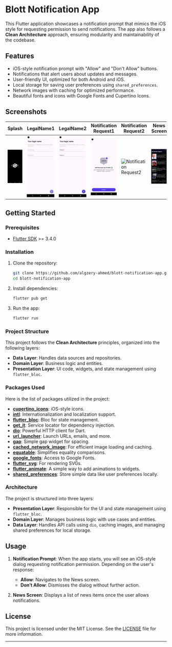 # Blott Notification App

This Flutter application showcases a notification prompt that mimics the iOS style for requesting permission to send notifications. The app also follows a **Clean Architecture** approach, ensuring modularity and maintainability of the codebase.

## Features

- iOS-style notification prompt with "Allow" and "Don't Allow" buttons.
- Notifications that alert users about updates and messages.
- User-friendly UI, optimized for both Android and iOS.
- Local storage for saving user preferences using `shared_preferences`.
- Network images with caching for optimized performance.
- Beautiful fonts and icons with Google Fonts and Cupertino Icons.

## Screenshots

| Splash | LegalName1 | LegalName2 | Notification Request1 | Notification Request2 | News Screen |
|--------|------------|------------|-----------------------|-----------------------|-------------|
| ![Splash](screenshots/1.png) | ![LegalName1](screenshots/2.png) | ![LegalName2](screenshots/3.png) | ![Notification Request1](screenshots/4.png) | ![Notification Request2](screenshots/5) | ![Blott Screen](screenshots/6.png) |


## Getting Started

### Prerequisites

- [Flutter SDK](https://flutter.dev/docs/get-started/install) >= 3.4.0

### Installation

1. Clone the repository:

    ```bash
    git clone https://github.com/algzery-ahmed/blott-notification-app.git
    cd blott-notification-app
    ```

2. Install dependencies:

    ```bash
    flutter pub get
    ```

3. Run the app:

    ```bash
    flutter run
    ```

### Project Structure

This project follows the **Clean Architecture** principles, organized into the following layers:

- **Data Layer**: Handles data sources and repositories.
- **Domain Layer**: Business logic and entities.
- **Presentation Layer**: UI code, widgets, and state management using `flutter_bloc`.

### Packages Used

Here is the list of packages utilized in the project:

- **[cupertino_icons](https://pub.dev/packages/cupertino_icons)**: iOS-style icons.
- **[intl](https://pub.dev/packages/intl)**: Internationalization and localization support.
- **[flutter_bloc](https://pub.dev/packages/flutter_bloc)**: Bloc for state management.
- **[get_it](https://pub.dev/packages/get_it)**: Service locator for dependency injection.
- **[dio](https://pub.dev/packages/dio)**: Powerful HTTP client for Dart.
- **[url_launcher](https://pub.dev/packages/url_launcher)**: Launch URLs, emails, and more.
- **[gap](https://pub.dev/packages/gap)**: Simple gap widget for spacing.
- **[cached_network_image](https://pub.dev/packages/cached_network_image)**: For efficient image loading and caching.
- **[equatable](https://pub.dev/packages/equatable)**: Simplifies equality comparisons.
- **[google_fonts](https://pub.dev/packages/google_fonts)**: Access to Google Fonts.
- **[flutter_svg](https://pub.dev/packages/flutter_svg)**: For rendering SVGs.
- **[flutter_animate](https://pub.dev/packages/flutter_animate)**: A simple way to add animations to widgets.
- **[shared_preferences](https://pub.dev/packages/shared_preferences)**: Store simple data like user preferences locally.

### Architecture

The project is structured into three layers:

- **Presentation Layer**: Responsible for the UI and state management using `flutter_bloc`.
- **Domain Layer**: Manages business logic with use cases and entities.
- **Data Layer**: Handles API calls using `dio`, caching images, and managing shared preferences for local storage.

## Usage

1. **Notification Prompt**: When the app starts, you will see an iOS-style dialog requesting notification permission. Depending on the user's response:
    - **Allow**: Navigates to the News screen.
    - **Don’t Allow**: Dismisses the dialog without further action.
   
2. **News Screen**: Displays a list of news items once the user allows notifications.

## License

This project is licensed under the MIT License. See the [LICENSE](LICENSE) file for more information.

---
